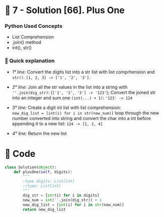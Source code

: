 # 💙 7 - Solution [66]. Plus One

###  Python Used Concepts
- List Comprehension
- .join() method
- int(), str()

### 📝 Quick explanation

- *1° line:* Convert the digits list into a str list with list comprhension and `str()`. 
`[1, 2, 3] -> ['1', '2', '3']`.

- *2° line:* Join all the str values in the list into a string with `''.join(dig_str)`: 
(`['1', '2', '3'] -> '123'`); 
Convert the joined str into an integer and sum one `(int(...) + 1)`: `'123' -> 124`

- *3° line:* Create a digit int list with list comprehension:  
`new_dig_list = [int(i) for i in str(new_num)]` loop through the new number converted into string and convert the char into a int before appending it to a new list: 
`124 -> [1, 2, 4]`

- *4° line:* Return the new list


# 💙 Code
```python
class Solution(object):
    def plusOne(self, digits):
        """
        :type digits: List[int]
        :rtype: List[int]
        """
        dig_str = [str(i) for i in digits]
        new_num = int(''.join(dig_str)) + 1
        new_dig_list = [int(i) for i in str(new_num)]
        return new_dig_list
```